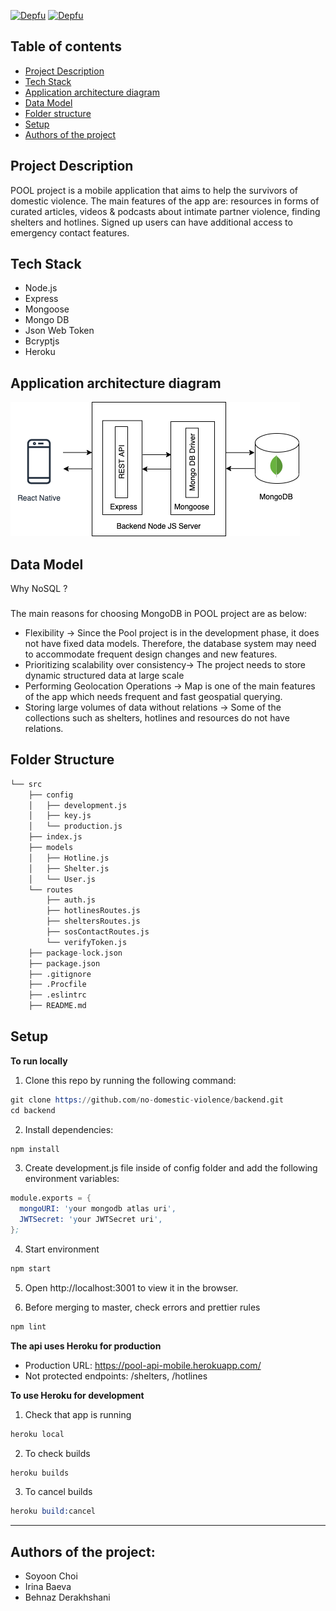 [![Depfu](https://badges.depfu.com/badges/9916734af8c74c90ee3959bbdc0fae77/overview.svg)](https://depfu.com/github/no-domestic-violence/backend?project_id=17563)
[![Depfu](https://badges.depfu.com/badges/9916734af8c74c90ee3959bbdc0fae77/count.svg)](https://depfu.com/github/no-domestic-violence/backend?project_id=17563)

## Table of contents

- [Project Description](#project-description)
- [Tech Stack](#tech-stack)
- [Application architecture diagram](#application-architecture-diagram)
- [Data Model](#--data-model)
- [Folder structure](#folder-structure)
- [Setup](#setup)
- [Authors of the project](#authors-of-the-project)


## Project Description
POOL project is a mobile application that aims to help the survivors of domestic violence. The main features of the app are: resources in forms of curated articles, videos & podcasts about intimate partner violence, finding shelters and hotlines. Signed up users can have additional access to emergency contact features. 

## Tech Stack

- Node.js
- Express
- Mongoose
- Mongo DB
- Json Web Token
- Bcryptjs
- Heroku

## Application architecture diagram

![Architecture diagram](app_architecture.png)

## Data Model
Why NoSQL ?
###
The main reasons for choosing MongoDB in POOL project are as below:
- Flexibility → Since the Pool project is in the development phase, it does not have fixed data models. Therefore, the database system may need to accommodate frequent design changes and new features.
- Prioritizing scalability over consistency→ The project needs to store dynamic structured data at large scale
- Performing Geolocation Operations → Map is one of the main features of the app which needs frequent and fast geospatial querying.
- Storing large volumes of data without relations → Some of the collections such as shelters, hotlines and resources do not have relations.

## Folder Structure

```s
└── src
    ├── config
    │   ├── development.js
    │   ├── key.js
    │   └── production.js
    ├── index.js
    ├── models
    │   ├── Hotline.js
    │   ├── Shelter.js
    │   └── User.js
    └── routes
        ├── auth.js
        ├── hotlinesRoutes.js
        ├── sheltersRoutes.js
        ├── sosContactRoutes.js
        └── verifyToken.js
    ├── package-lock.json
    ├── package.json
    ├── .gitignore
    ├── .Procfile
    ├── .eslintrc
    ├── README.md
```
## Setup 

**To run locally**

1. Clone this repo by running the following command:

```s
git clone https://github.com/no-domestic-violence/backend.git
cd backend
```

2. Install dependencies:

```s
npm install
```

3. Create development.js file inside of config folder and add the following environment variables: 

```s
module.exports = {
  mongoURI: 'your mongodb atlas uri',
  JWTSecret: 'your JWTSecret uri',
};
```

4. Start environment

```s
npm start
```
5. Open http://localhost:3001 to view it in the browser.

6. Before merging to master, check errors and prettier rules

```s
npm lint
```

**The api uses Heroku for production**

- Production URL: https://pool-api-mobile.herokuapp.com/
- Not protected endpoints: /shelters, /hotlines

**To use Heroku for development**

1. Check that app is running

```s
heroku local
```

2. To check builds

```s
heroku builds
```

3. To cancel builds

```s
heroku build:cancel
```
---
## Authors of the project:

- Soyoon Choi  
- Irina Baeva
- Behnaz Derakhshani 
